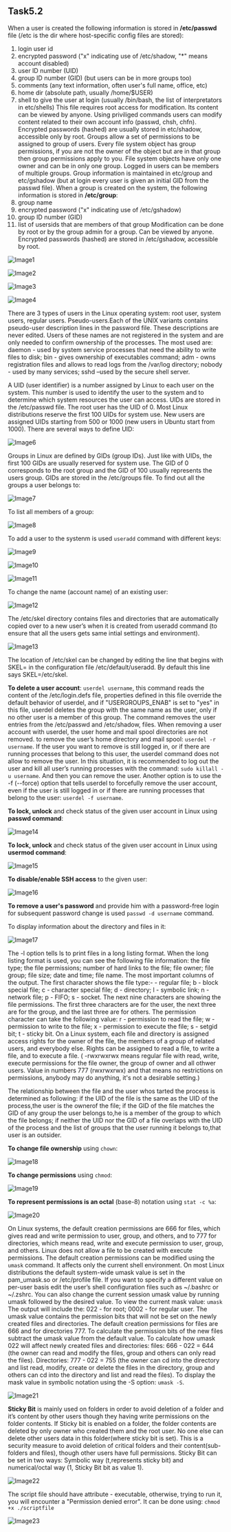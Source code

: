 ## Task5.2

When a user is created the following information is stored in **/etc/passwd** file (/etc is the dir where host-specific config files are stored):
1. login user id
2. encrypted password ("x" indicating use of /etc/shadow, "*" means account disabled)
3. user ID number (UID)
4. group ID number (GID) (but users can be in more groups too)
5. comments (any text information, often user's full name, office, etc)
6. home dir (absolute path, usually /home/$USER)
7. shell to give the user at login (usually /bin/bash, the list of interpretators in etc/shells)
This file requires root access for modification. Its content can be viewed by anyone. Using priviliged commands users can modify content related to their own account info (passwd, chsh, chfn). Encrypted passwords (hashed) are usually stored in etc/shadow, accessible only by root. 
Groups allow a set of permissions to be assigned to group of users. Every file system object has group permissions, if you are not the owner of the object but are in that group then group permissions apply to you. File system objects have only one owner and can be in only one group. Logged in users can be members of multiple groups. Group information is maintained in etc/group and etc/gshadow (but at login every user is given an initial GID from the passwd file). When a group is created on the system, the following information is stored in **/etc/group**:
1. group name
2. encrypted password ("x" indicating use of /etc/gshadow)
3. group ID number (GID)
4. list of usersids that are members of that group
Modification can be done by root or by the group admin for a group. Can be viewed by anyone. Encrypted passwords (hashed) are stored in /etc/gshadow, accessible by root. 

![Image1](screenshots/1.jpg "1")

![Image2](screenshots/2.jpg "2")

![Image3](screenshots/3.jpg "3")

![Image4](screenshots/4.jpg "4")

There are 3 types of users in the Linux operating system: root user, system users, regular users. 
Pseudo-users.Each of the UNIX variants contains pseudo-user description lines in the password file. These descriptions are never edited. Users of these names are not registered in the system and are only needed to confirm ownership of the processes. The most used are: daemon - used by system service processes that need the ability to write files to disk; bin - gives ownership of executables command; adm - owns registration files and allows to read logs from the /var/log directory; nobody - used by many services; sshd  –used by the secure shell server.

A UID (user identifier) is a number assigned by Linux to each user on the system. This number is used to identify the user to the system and to determine which system resources the user can access. UIDs are stored in the /etc/passwd file.  The root user has the UID of 0. Most Linux distributions reserve the first 100 UIDs for system use. New users are assigned UIDs starting from 500 or 1000 (new users in Ubuntu start from 1000).
There are several ways to define UID:

![Image6](screenshots/6.jpg "6")

Groups in Linux are defined by GIDs (group IDs). Just like with UIDs, the first 100 GIDs are usually reserved for system use. The GID of 0 corresponds to the root group and the GID of 100 usually represents the users group. GIDs are stored in the /etc/groups file. 
To find out all the groups a user belongs to:

![Image7](screenshots/7.jpg "7")

To list all members of a group:

![Image8](screenshots/8.jpg "8")

To add a user to the systenm is used `useradd` command with different keys:

![Image9](screenshots/9.jpg "9")

![Image10](screenshots/10.jpg "10")

![Image11](screenshots/11.jpg "11")

To change the name (account name) of an existing user:

![Image12](screenshots/12.jpg "12")

The /etc/skel directory contains files and directories that are automatically copied over to a new user’s when it is created from useradd command (to ensure that all the users gets same intial settings and environment). 

![Image13](screenshots/13.jpg "13")

The location of /etc/skel can be changed by editing the line that begins with SKEL= in the configuration file /etc/default/useradd. By default this line says SKEL=/etc/skel.

**To delete a user account**: `userdel username`, this command reads the content of the /etc/login.defs file, properties defined in this file override the default behavior of userdel, and if "USERGROUPS_ENAB" is set to "yes" in this file, userdel deletes the group with the same name as the user, only if no other user is a member of this group. The command removes the user entries from the /etc/passwd and /etc/shadow, files. When removing a user account with userdel, the user home and mail spool directories are not removed.
to remove the user’s home directory and mail spool: `userdel -r username`. If the user you want to remove is still logged in, or if there are running processes that belong to this user, the userdel command does not allow to remove the user. In this situation, it is recommended to log out the user and kill all user’s running processes with the command: `sudo killall -u username`. And then you can remove the user.
Another option is to use the -f (--force) option that tells userdel to forcefully remove the user account, even if the user is still logged in or if there are running processes that belong to the user: `userdel -f username`.

**To lock, unlock** and check status of the given user account in Linux using **passwd command**:

![Image14](screenshots/14.jpg "14")

**To lock, unlock** and check status of the given user account in Linux using **usermod command**:

![Image15](screenshots/15.jpg "15")

**To disable/enable SSH access** to the given user:

![Image16](screenshots/16.jpg "16")

**To remove a user's password** and provide him with a password-free login for subsequent password change is used `passwd -d username` command.

To display information about the directory and files in it:

![Image17](screenshots/17.jpg "17")

The -l option tells ls to print files in a long listing format. When the long listing format is used, you can see the following file information: the file type; the file permissions; number of hard links to the file; file owner; file group; file size; date and time; file name.
The most important columns of the output. The first character shows the file type:- - regular file; b - block special file; c - character special file; d - directory; l - symbolic link; n - network file; p - FIFO; s - socket. The next nine characters are showing the file permissions. The first three characters are for the user, the next three are for the group, and the last three are for others. The permission character can take the following value: r - permission to read the file; w - permission to write to the file; x - permission to execute the file; s - setgid bit; t - sticky bit. On a Linux system, each file and directory is assigned access rights for the owner of the file, the members of a group of related users, and everybody else. Rights can be assigned to read a file, to write a file, and to execute a file. ( -rwxrwxrwx means regular file with read, write, execute permissions for the file owner, the group of owner and all othwer users. Value in numbers 777	(rwxrwxrwx) and that means no restrictions on permissions, anybody may do anything, it's not a desirable setting.)

The relationship between the file and the user whos tarted the process is determined as following: if the UID of the file is the same as the UID of the process,the user is the ownerof the file; if the GID of the file matches the GID of any group the user belongs to,he is a member of the group to which the file belongs; if neither the UID nor the GID of a file overlaps with the UID of the process and the list of groups that the user running it belongs to,that user is an outsider.
 
 **To change file ownership** using `chown`:
 
![Image18](screenshots/18.jpg "18")

**To change permissions** using `chmod`:

![Image19](screenshots/19.jpg "19")

**To represent permissions is an octal** (base-8) notation using `stat -c %a`:

![Image20](screenshots/20.jpg "20")

On Linux systems, the default creation permissions are 666 for files, which gives read and write permission to user, group, and others, and to 777 for directories, which means read, write and execute permission to user, group, and others. Linux does not allow a file to be created with execute permissions.
The default creation permissions can be modified using the `umask` command.
It affects only the current shell environment. On most Linux distributions the default system-wide umask value is set in the pam_umask.so or /etc/profile file.
If you want to specify a different value on per-user basis edit the user’s shell configuration files such as ~/.bashrc or ~/.zshrc. You can also change the current session umask value by running umask followed by the desired value.
To view the current mask value: `umask`
The output will include the: 022 - for root; 0002 - for regular user.
The umask value contains the permission bits that will not be set on the newly created files and directories. The default creation permissions for files are 666 and for directories 777. To calculate the permission bits of the new files subtract the umask value from the default value. To calculate how umask 022 will affect newly created files and directories: files: 666 - 022 = 644 (the owner can read and modify the files, group and others can only read the files). Directories: 777 - 022 = 755 (the owner can cd into the directory and list read, modify, create or delete the files in the directory, group and others can cd into the directory and list and read the files).
To display the mask value in symbolic notation using the -S option: `umask -S`.

![Image21](screenshots/21.jpg "21")

**Sticky Bit** is mainly used on folders in order to avoid deletion of a folder and it’s content by other users though they having write permissions on the folder contents. If Sticky bit is enabled on a folder, the folder contents are deleted by only owner who created them and the root user. No one else can delete other users data in this folder(where sticky bit is set). This is a security measure to avoid deletion of critical folders and their content(sub-folders and files), though other users have full permissions. 
Sticky Bit can be set in two ways: Symbolic way (t,represents sticky bit) and numerical/octal way (1, Sticky Bit bit as value 1).

![Image22](screenshots/22.jpg "22")

The script file should have attribute - executable, otherwise, trying to run it, you will encounter a "Permission denied error". It can be done using: `chmod +x ./scriptfile`

![Image23](screenshots/23.jpg "23")













